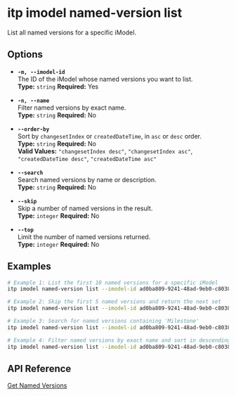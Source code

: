# itp imodel named-version list

List all named versions for a specific iModel.

## Options

- **`-m, --imodel-id`**  
  The ID of the iModel whose named versions you want to list.  
  **Type:** `string` **Required:** Yes

- **`-n, --name`**  
  Filter named versions by exact name.  
  **Type:** `string` **Required:** No

- **`--order-by`**  
  Sort by `changesetIndex` or `createdDateTime`, in `asc` or `desc` order.  
  **Type:** `string` **Required:** No  
  **Valid Values:** `"changesetIndex desc"`, `"changesetIndex asc"`, `"createdDateTime desc"`, `"createdDateTime asc"`

- **`--search`**  
  Search named versions by name or description.  
  **Type:** `string` **Required:** No

- **`--skip`**  
  Skip a number of named versions in the result.  
  **Type:** `integer` **Required:** No

- **`--top`**  
  Limit the number of named versions returned.  
  **Type:** `integer` **Required:** No

## Examples

```bash
# Example 1: List the first 10 named versions for a specific iModel
itp imodel named-version list --imodel-id ad0ba809-9241-48ad-9eb0-c8038c1a1d51 --top 10

# Example 2: Skip the first 5 named versions and return the next set
itp imodel named-version list --imodel-id ad0ba809-9241-48ad-9eb0-c8038c1a1d51 --skip 5 --top 10

# Example 3: Search for named versions containing 'Milestone'
itp imodel named-version list --imodel-id ad0ba809-9241-48ad-9eb0-c8038c1a1d51 --search "Milestone"

# Example 4: Filter named versions by exact name and sort in descending order by changesetIndex
itp imodel named-version list --imodel-id ad0ba809-9241-48ad-9eb0-c8038c1a1d51 --name "Version 2.0" --order-by "changesetIndex desc"
```

## API Reference

[Get Named Versions](https://developer.bentley.com/apis/imodels-v2/operations/get-imodel-named-versions/)